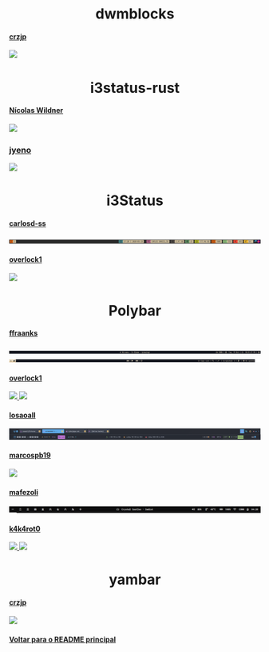 <h1 align="center">dwmblocks</h1>

#### [crzjp](https://github.com/crzjp)

<a href="https://github.com/crzjp/dotfiles/tree/master/.config/dwmblocks">
    <img src="https://github.com/crzjp/dotfiles/blob/master/.config/dwmblocks/dwmblocks.png">
</a>

<h1 align="center">i3status-rust</h1>

#### [Nícolas Wildner](https://gitlab.com/nwildner)

<a href="https://gitlab.com/nwildner/dotfiles/-/blob/master/home/nwildner/.config/i3/i3status.toml">
    <img src="https://gitlab.com/nwildner/dotfiles/-/raw/master/bar.png">
</a>

### [jyeno](https://github.com/jyeno)

<a href="https://github.com/jyeno/dotfiles/blob/master/config/sway/status.toml">
    <img src="https://raw.githubusercontent.com/jyeno/dotfiles/master/i3status-rs.png">
</a>

<h1 align="center">i3Status</h1>

#### [carlosd-ss](https://github.com/carlosd-ss)

<a href="https://github.com/carlosd-ss/dotfiles/blob/master/i3status/config">
    <img src="https://github.com/carlosd-ss/dotfiles/blob/master/.github/bar.png">
</a>

#### [overlock1](https://github.com/overlock1)

<a href="https://github.com/overlock1/Dotfiles/blob/master/.config/i3status-colorido/i3status/config">
    <img src="https://raw.githubusercontent.com/overlock1/Dotfiles/master/.config/i3status-colorido/i3status.png">
</a>

<h1 align="center">Polybar</h1>

#### [ffraanks](https://github.com/ffraanks)

<a href="https://github.com/ffraanks/dotfiles/tree/master/.config/polybar">
    <img src="https://github.com/ffraanks/dotfiles/blob/master/BARRA-TOPO.png">
    <img src="https://github.com/ffraanks/dotfiles/blob/master/BARRA-BAIXO.png"> 
</a>

#### [overlock1](https://github.com/overlock1)

<a href="https://github.com/overlock1/Dotfiles/tree/master/.config/polybar">
    <img src="https://raw.githubusercontent.com/overlock1/Dotfiles/master/.config/polybar/dock.png">
</a>

<a href="https://github.com/overlock1/Dotfiles/tree/master/.config/polybar2/polybar">
    <img src="https://raw.githubusercontent.com/overlock1/Dotfiles/master/.config/polybar2/polybar.png">
</a>

#### [losaoall](https://github.com/odilonscoelho)

<a href="https://github.com/odilonscoelho/dots/tree/master/polybar">
    <img src="https://raw.githubusercontent.com/odilonscoelho/dots/master/bars.png">
</a>

#### [marcospb19](https://github.com/marcospb19)

<a href="https://github.com/marcospb19/dotfiles/tree/master/polybar/.config/polybar">
    <img src="https://camo.githubusercontent.com/34cd6d12af2a99290453aa04e8cba0ba503552a5/68747470733a2f2f692e696d6775722e636f6d2f696241314533652e706e67">
</a>

#### [mafezoli](https://github.com/mafezoli)

<a href="https://github.com/mafezoli/dotfiles/blob/master/polybar/config">
    <img src="https://raw.githubusercontent.com/mafezoli/dotfiles/master/previews/pimpbarpreview.png">
</a>

#### [k4k4rot0](https://github.com/k4k4rot0)

<a href="https://github.com/k4k4rot0/dotfiles/tree/main/.config/polybar">
    <img src="https://i.postimg.cc/xCHHRVQk/bartop.png">
    <img src="https://i.postimg.cc/6qpWQCM9/barbottom.png">
</a>

<h1 align="center">yambar</h1>

#### [crzjp](https://github.com/crzjp)

<a href="https://github.com/crzjp/dotfiles/tree/master/.config/yambar">
    <img src="https://github.com/crzjp/dotfiles/blob/master/.config/yambar/yambar.png">
</a>

#### [Voltar para o README principal](https://github.com/unixwmbr/unixwmbr)
